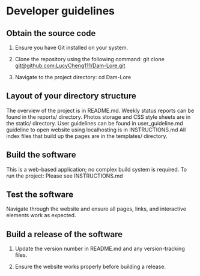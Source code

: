# Developer guidelines

## Obtain the source code
1. Ensure you have Git installed on your system.

2. Clone the repository using the following command:
     git clone [git@github.com:LucyCheng111/Dam-Lore.git](https://github.com/LucyCheng111/Dam-Lore.git)
   
4. Navigate to the project directory:
     cd Dam-Lore

## Layout of your directory structure
The overview of the project is in README.md. 
Weekly status reports can be found in the reports/ directory. 
Photos storage and CSS style sheets are in the static/ directory. 
User guidelines can be found in user_guideline.md
guideline to open website using localhosting is in INSTRUCTIONS.md
All index files that build up the pages are in the templates/ directory. 

## Build the software
This is a web-based application; no complex build system is required. To run the project:
Please see INSTRUCTIONS.md


## Test the software

Navigate through the website and ensure all pages, links, and interactive elements work as expected.
 


## Build a release of the software

1. Update the version number in README.md and any version-tracking files.
   
2. Ensure the website works properly before building a release.

